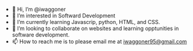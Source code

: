 - 👋 Hi, I’m @iwaggoner
- 👀 I’m interested in Softward Development
- 🌱 I’m currently learning Javascrip, python, HTML, and CSS.
- 💞️ I’m looking to collaborate on websites and learning opptunities in software development.
- 📫 How to reach me is to please email me at iwaggoner95@gmail.com

<!---
iwaggoner/iwaggoner is a ✨ special ✨ repository because its `README.md` (this file) appears on your GitHub profile.
You can click the Preview link to take a look at your changes.
--->
